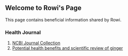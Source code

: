 ## Welcome to Rowi's Page

This page contains beneficial information shared by Rowi.

### Health Journal

1. [NCBI Journal Collection](https://www.ncbi.nlm.nih.gov/pmc/?cmd=historysearch&querykey=1)
2. [Potential health benefits and scientific review of ginger](https://academicjournals.org/journal/JPP/article-full-text-pdf/56E54E164970)
